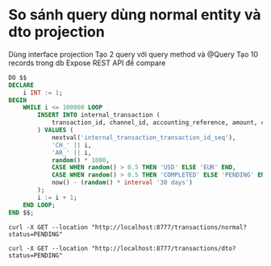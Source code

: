 
# So sánh query dùng normal entity và dto projection
Dùng interface projection
Tạo 2 query với query method và @Query
Tạo 10 records trong db
Expose REST API để compare

``` sql
DO $$ 
DECLARE 
    i INT := 1;
BEGIN
    WHILE i <= 100000 LOOP
        INSERT INTO internal_transaction (
            transaction_id, channel_id, accounting_reference, amount, currency, status, create_date
        ) VALUES (
            nextval('internal_transaction_transaction_id_seq'), 
            'CH_' || i, 
            'AR_' || i, 
            random() * 1000, 
            CASE WHEN random() > 0.5 THEN 'USD' ELSE 'EUR' END, 
            CASE WHEN random() > 0.5 THEN 'COMPLETED' ELSE 'PENDING' END, 
            now() - (random() * interval '30 days')
        );
        i := i + 1;
    END LOOP;
END $$;
```

```
curl -X GET --location "http://localhost:8777/transactions/normal?status=PENDING"
```

```
curl -X GET --location "http://localhost:8777/transactions/dto?status=PENDING"
```

